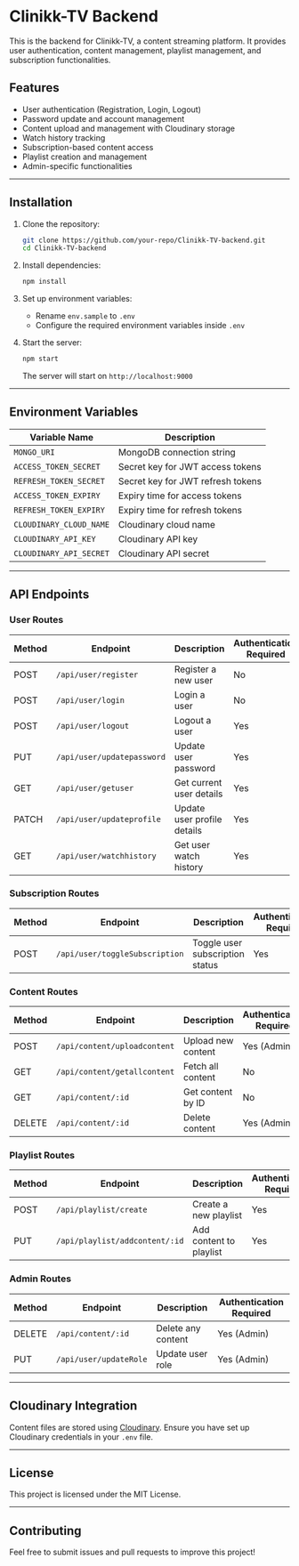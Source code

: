 # Clinikk-TV Backend

This is the backend for Clinikk-TV, a content streaming platform. It provides user authentication, content management, playlist management, and subscription functionalities.

## Features
- User authentication (Registration, Login, Logout)
- Password update and account management
- Content upload and management with Cloudinary storage
- Watch history tracking
- Subscription-based content access
- Playlist creation and management
- Admin-specific functionalities

---

## Installation

1. Clone the repository:
   ```sh
   git clone https://github.com/your-repo/Clinikk-TV-backend.git
   cd Clinikk-TV-backend
   ```

2. Install dependencies:
   ```sh
   npm install
   ```

3. Set up environment variables:
   - Rename `env.sample` to `.env`
   - Configure the required environment variables inside `.env`

4. Start the server:
   ```sh
   npm start
   ```
   The server will start on `http://localhost:9000`

---

## Environment Variables

| Variable Name            | Description                                  |
|--------------------------|----------------------------------------------|
| `MONGO_URI`             | MongoDB connection string                   |
| `ACCESS_TOKEN_SECRET`   | Secret key for JWT access tokens             |
| `REFRESH_TOKEN_SECRET`  | Secret key for JWT refresh tokens            |
| `ACCESS_TOKEN_EXPIRY`   | Expiry time for access tokens                |
| `REFRESH_TOKEN_EXPIRY`  | Expiry time for refresh tokens               |
| `CLOUDINARY_CLOUD_NAME` | Cloudinary cloud name                        |
| `CLOUDINARY_API_KEY`    | Cloudinary API key                           |
| `CLOUDINARY_API_SECRET` | Cloudinary API secret                        |

---

## API Endpoints

### **User Routes**

| Method | Endpoint               | Description                          | Authentication Required |
|--------|------------------------|--------------------------------------|-------------------------|
| POST   | `/api/user/register`   | Register a new user                 | No                      |
| POST   | `/api/user/login`      | Login a user                         | No                      |
| POST   | `/api/user/logout`     | Logout a user                        | Yes                     |
| PUT    | `/api/user/updatepassword` | Update user password           | Yes                     |
| GET    | `/api/user/getuser`    | Get current user details             | Yes                     |
| PATCH  | `/api/user/updateprofile` | Update user profile details     | Yes                     |
| GET    | `/api/user/watchhistory` | Get user watch history           | Yes                     |

### **Subscription Routes**

| Method | Endpoint                    | Description                  | Authentication Required |
|--------|-----------------------------|------------------------------|-------------------------|
| POST   | `/api/user/toggleSubscription` | Toggle user subscription status | Yes                     |

### **Content Routes**

| Method | Endpoint                 | Description                     | Authentication Required |
|--------|--------------------------|---------------------------------|-------------------------|
| POST   | `/api/content/uploadcontent` | Upload new content           | Yes (Admin)             |
| GET    | `/api/content/getallcontent` | Fetch all content            | No                      |
| GET    | `/api/content/:id`        | Get content by ID              | No                      |
| DELETE | `/api/content/:id`        | Delete content                 | Yes (Admin)             |

### **Playlist Routes**

| Method | Endpoint                  | Description                  | Authentication Required |
|--------|---------------------------|------------------------------|-------------------------|
| POST   | `/api/playlist/create`    | Create a new playlist        | Yes                     |
| PUT    | `/api/playlist/addcontent/:id` | Add content to playlist | Yes                     |

### **Admin Routes**

| Method | Endpoint                | Description                  | Authentication Required |
|--------|-------------------------|------------------------------|-------------------------|
| DELETE | `/api/content/:id`      | Delete any content           | Yes (Admin)             |
| PUT    | `/api/user/updateRole`  | Update user role             | Yes (Admin)             |

---

## Cloudinary Integration
Content files are stored using [Cloudinary](https://cloudinary.com/). Ensure you have set up Cloudinary credentials in your `.env` file.

---

## License
This project is licensed under the MIT License.

---

## Contributing
Feel free to submit issues and pull requests to improve this project!

